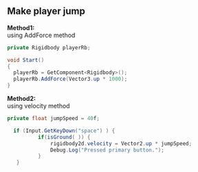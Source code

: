 ## Make player jump

**Method1:** \
using AddForce method
```cs
private Rigidbody playerRb;

void Start() 
{
  playerRb = GetComponent<Rigidbody>();
  playerRb.AddForce(Vector3.up * 1000);
}
```


**Method2:** \
using velocity method
```cs
private float jumpSpeed = 40f;

  if (Input.GetKeyDown("space") ) {  
          if(isGround( )) {
	          rigidbody2d.velocity = Vector2.up * jumpSpeed;
	          Debug.Log("Pressed primary button.");
          }
   }
```


